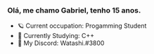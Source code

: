 ### Olá, me chamo Gabriel, tenho 15 anos.

- 🪐 Current occupation: Progamming Student
- 📖 Currently Studying: C++
- 🎈 My Discord: Watashi.#3800
